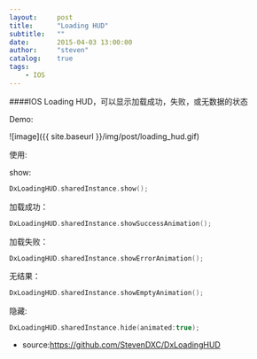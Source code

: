```yaml
---
layout:     post
title:      "Loading HUD"
subtitle:   ""
date:       2015-04-03 13:00:00
author:     "steven"
catalog:    true
tags:
    - IOS
---
```


####IOS Loading HUD，可以显示加载成功，失败，或无数据的状态

Demo:

![image]({{ site.baseurl }}/img/post/loading_hud.gif)


使用:


show:

```swift
DxLoadingHUD.sharedInstance.show();
```

加载成功：

```swift
DxLoadingHUD.sharedInstance.showSuccessAnimation();
```

加载失败：


```swift
DxLoadingHUD.sharedInstance.showErrorAnimation();
```

无结果：

```swift
DxLoadingHUD.sharedInstance.showEmptyAnimation();
```

隐藏:

```swift
DxLoadingHUD.sharedInstance.hide(animated:true);
```


* source:https://github.com/StevenDXC/DxLoadingHUD
